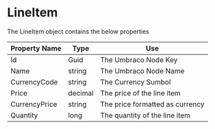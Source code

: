 # LineItem

The LineItem object contains the below properties

| Property Name | Type    | Use                             |
| ------------- | ------- | ------------------------------- |
| Id            | Guid    | The Umbraco Node Key            |
| Name          | string  | The Umbraco Node Name           |
| CurrencyCode  | string  | The Currency Sumbol             |
| Price         | decimal | The price of the line item      |
| CurrencyPrice | string  | The price formatted as currency |
| Quantity      | long    | The quantity of the line item   |
